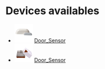 # Devices availables

- ![](https://github.com/msillano/tuyaDAEMON/blob/main/pics/ico_Door_Sensor.gif) [Door_Sensor](https://github.com/msillano/tuyaDAEMON/blob/main/devices/Door_sensor/device_Door_Sensor.pdf)
- ![](https://github.com/msillano/tuyaDAEMON/blob/main/pics/ico_LED_700ml_Humidifier.gif) [Door_Sensor](https://github.com/msillano/tuyaDAEMON/blob/main/devices/LED_700ml_Humidifier/device_LED_700ml_Humidifier.pdf)
